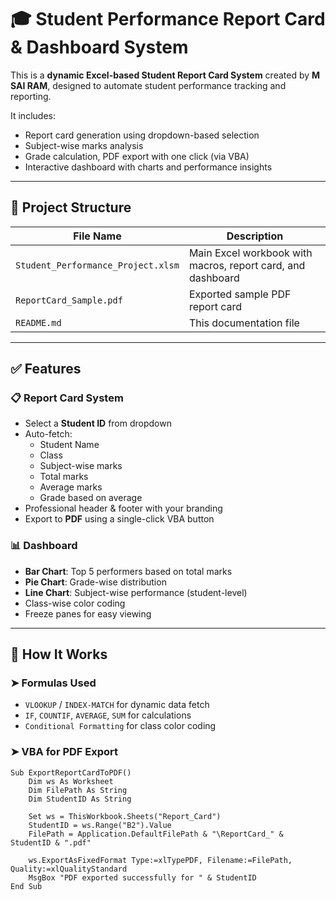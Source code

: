 # 🎓 Student Performance Report Card & Dashboard System

This is a **dynamic Excel-based Student Report Card System** created by **M SAI RAM**, designed to automate student performance tracking and reporting.

It includes:
- Report card generation using dropdown-based selection
- Subject-wise marks analysis
- Grade calculation, PDF export with one click (via VBA)
- Interactive dashboard with charts and performance insights

---

## 📂 Project Structure

| File Name | Description |
|-----------|-------------|
| `Student_Performance_Project.xlsm` | Main Excel workbook with macros, report card, and dashboard |
| `ReportCard_Sample.pdf` | Exported sample PDF report card |
| `README.md` | This documentation file |

---

## ✅ Features

### 📋 Report Card System
- Select a **Student ID** from dropdown
- Auto-fetch:
  - Student Name
  - Class
  - Subject-wise marks
  - Total marks
  - Average marks
  - Grade based on average
- Professional header & footer with your branding
- Export to **PDF** using a single-click VBA button

### 📊 Dashboard
- **Bar Chart**: Top 5 performers based on total marks
- **Pie Chart**: Grade-wise distribution
- **Line Chart**: Subject-wise performance (student-level)
- Class-wise color coding
- Freeze panes for easy viewing

---

## 🧠 How It Works

### ➤ Formulas Used
- `VLOOKUP` / `INDEX-MATCH` for dynamic data fetch
- `IF`, `COUNTIF`, `AVERAGE`, `SUM` for calculations
- `Conditional Formatting` for class color coding

### ➤ VBA for PDF Export
```vba
Sub ExportReportCardToPDF()
    Dim ws As Worksheet
    Dim FilePath As String
    Dim StudentID As String

    Set ws = ThisWorkbook.Sheets("Report_Card")
    StudentID = ws.Range("B2").Value
    FilePath = Application.DefaultFilePath & "\ReportCard_" & StudentID & ".pdf"

    ws.ExportAsFixedFormat Type:=xlTypePDF, Filename:=FilePath, Quality:=xlQualityStandard
    MsgBox "PDF exported successfully for " & StudentID
End Sub
